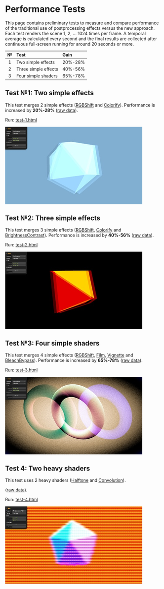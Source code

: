 # Performance Tests

This page contains preliminary tests to measure and compare performance of the
traditional use of postprocessing effects versus the new approach. Each test
renders the scene 1, 2, ... 1024 times per frame. A temporal average is
calculated every second and the final results are collected after continuous
full-screen running for around 20 seconds or more.

| № | Test | Gain |
| :-: | :-- | :-- |
| 1 | Two simple effects | 20%-28% |
| 2 | Three simple effects | 40%-56% |
| 3 | Four simple shaders | 65%-78% |


## Test №1: Two simple effects

This test merges 2 simple effects ([RGBShift](../gallery/index.md#rgbshift)
and [Colorify](../gallery/index.md#colorify)). Performance is increased by
**20%-28%** ([raw data](test-1/rawdata.md)).

Run: [test-1.html](test-1/index.html)
	
[<img src="test-1/snapshot.jpg">](test-1/index.html)



## Test №2: Three simple effects

This test merges 3 simple effects ([RGBShift](../gallery/index.md#rgbshift),
[Colorify](../gallery/index.md#colorify) and [BrightnessContrast](../gallery/index.md#brightnesscontrast)).
Performance is increased by **40%-56%** ([raw data](test-2/rawdata.md)).

Run: [test-2.html](test-2/index.html)
	
[<img src="test-2/snapshot.jpg">](test-2/index.html)



## Test №3: Four simple shaders

This test merges 4 simple effects ([RGBShift](../gallery/index.md#rgbshift),
[Film](../gallery/index.md#film), [Vignette](../gallery/index.md#vignette) and
[BleachBypass](../gallery/index.md#bleachbypass)). Performance is increased by
**65%-78%** ([raw data](test-3/rawdata.md)).

Run: [test-3.html](test-3/index.html)
	
[<img src="test-3/snapshot.jpg">](test-3/index.html)



## Test 4: Two heavy shaders

This test uses 2 heavy shaders ([Halftone](../gallery/index.md#halftone) and
[Convolution](../gallery/index.md#convolution)).

([raw data](test-4/details.md)).

Run: [test-4.html](test-4/index.html)
	
[<img src="test-4/snapshot.jpg">](test-4/index.html)




<!--
## Test 5<br><small>[Splitting shaders with many samplings]</small>

This test uses 2 shaders ([HalftoneShader](../gallery/index.md#halftoneshader)
and [ConvolutionShader](../gallery/index.md#convolutionshader)) automatically
split into to separate passes. The performance increase is because of baked
uniforms. The overall results is that in this case splitting
**increases performance by 5%-70%** ([details](test-5/details.md)).

Run: [test-5.html](test-5/index.html)
	
[<img src="test-5/snapshot.jpg">](test-5/index.html)

-->